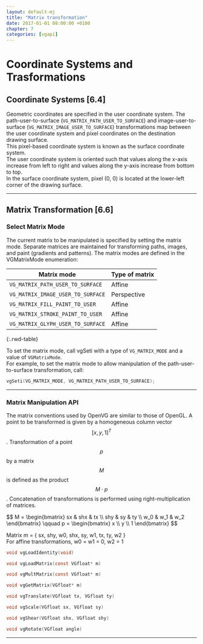 ```yaml
---
layout: default-mj
title: "Matrix transformation"
date: 2017-01-01 08:00:00 +0100
chapter: 7
categories: [vgapi]
---
```


# Coordinate Systems and Trasformations

## Coordinate Systems [6.4]

Geometric coordinates are specified in the user coordinate system. The path-user-to-surface (`VG_MATRIX_PATH_USER_TO_SURFACE`)
and image-user-to-surface (`VG_MATRIX_IMAGE_USER_TO_SURFACE`) transformations map between the user coordinate system and pixel coordinates on the destination drawing surface.  
This pixel-based coordinate system is known as the surface coordinate system.  
The user coordinate system is oriented such that values along the x-axis increase from left to right and values along the y-axis increase from bottom to top.  
In the surface coordinate system, pixel (0, 0) is located at the lower-left corner of the drawing surface.

---

## Matrix Transformation [6.6]

### Select Matrix Mode

The current matrix to be manipulated is specified by setting the matrix mode. Separate matrices are maintained for transforming paths, images, and paint (gradients and
patterns). The matrix modes are defined in the VGMatrixMode enumeration:

| Matrix mode | Type of matrix |
| ----------- | -------------- |
| `VG_MATRIX_PATH_USER_TO_SURFACE` | Affine |
| `VG_MATRIX_IMAGE_USER_TO_SURFACE` | Perspective |
| `VG_MATRIX_FILL_PAINT_TO_USER` | Affine |
| `VG_MATRIX_STROKE_PAINT_TO_USER` | Affine |
| `VG_MATRIX_GLYPH_USER_TO_SURFACE` | Affine |
{:.rwd-table}

To set the matrix mode, call vgSeti with a type of `VG_MATRIX_MODE` and a value of `VGMatrixMode`.  
For example, to set the matrix mode to allow manipulation of the path-user-to-surface transformation, call:

```c
vgSeti(VG_MATRIX_MODE, VG_MATRIX_PATH_USER_TO_SURFACE);
```

---

### Matrix Manipulation API

The matrix conventions used by OpenVG are similar to those of OpenGL. A point to be transformed is given by a homogeneous column vector $$ [x, y, 1]^{T} $$. Transformation of a point $$ p $$ by a matrix $$ M $$ is defined as the product $$ M \cdot p $$. Concatenation of transformations is performed using right-multiplication of matrices.

<div>
$$ M = \begin{bmatrix} sx & shx & tx \\ shy & sy & ty \\ w_0 & w_1 & w_2 \end{bmatrix} \qquad p = \begin{bmatrix} x \\ y \\ 1 \end{bmatrix} $$
</div>
  

Matrix m = { sx, shy, w0, shx, sy, w1, tx, ty, w2 }  
For affine transformations, w0 = w1 = 0, w2 = 1

```c
void vgLoadIdentity(void)
```
```c
void vgLoadMatrix(const VGfloat* m)
```
```c
void vgMultMatrix(const VGfloat* m)
```
```c
void vgGetMatrix(VGfloat* m)
```
```c
void vgTranslate(VGfloat tx, VGfloat ty)
```
```c
void vgScale(VGfloat sx, VGfloat sy)
```
```c
void vgShear(VGfloat shx, VGfloat shy)
```
```c
void vgRotate(VGfloat angle)
```

---
